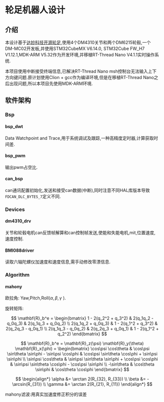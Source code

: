 # 轮足机器人设计

## 介绍

本设计基于[达妙科技开源轮足](https://gitee.com/kit-miao/wheel-legged),使用4个DM4310关节和两个DM6215轮毂,一个DM-MC02开发板,并使用STM32CubeMX V6.14.0, STM32Cube FW_H7 V1.12.1,MDK-ARM V5.32作为开发环境,并移植RT-Thread Nano V4.1.1实时操作系统.

本项目使用中断接受终端信息,已解决RT-Thread Nano msh控制台无法输入上下方向键问题.原计划使用Clion + gcc作为编译环境,但是在移植RT-Thread Nano之后出现问题,所以本项目先使用MDK-ARM环境.

## 软件架构

### Bsp

#### bsp_dwt

Data Watchpoint and Trace,用于系统调试及跟踪,一种高精度定时器,计算获取时间差.

#### bsp_pwm

输出pwm占空比.

#### can_bsp

can通讯配置初始化,发送和接受can数据(中断),同时注意不同HAL库版本导致`FDCAN_DLC_BYTES_7`定义不同.

### Devices

#### dm4310_drv

关节和轮毂电机can反馈帧解算和can控制帧发送,使能和失能电机,mit,位置速度,速度控制.

#### BMI088driver

读取六轴陀螺仪加速度和速度信息,需手动修改零漂信息.

### Algorithm

#### mahony

欧拉角: Yaw,Pitch,Roll($\alpha, \beta, \gamma$ ).

旋转矩阵:

$$
\mathbf{R}_b^e = 
\begin{bmatrix}
1 - 2(q_2^2 + q_3^2) & 2(q_1q_2 - q_0q_3)     & 2(q_1q_3 + q_0q_2) \\
2(q_1q_2 + q_0q_3)   & 1 - 2(q_1^2 + q_3^2)   & 2(q_2q_3 - q_0q_1) \\
2(q_1q_3 - q_0q_2)   & 2(q_2q_3 + q_0q_1)     & 1 - 2(q_1^2 + q_2^2)
\end{bmatrix}
$$

$$
\mathbf{R}_b^e = \mathbf{R}_z(\psi) \mathbf{R}_y(\theta) \mathbf{R}_x(\phi) =
\begin{bmatrix}
\cos\psi \cos\theta & \cos\psi \sin\theta \sin\phi - \sin\psi \cos\phi & \cos\psi \sin\theta \cos\phi + \sin\psi \sin\phi \\
\sin\psi \cos\theta & \sin\psi \sin\theta \sin\phi + \cos\psi \cos\phi & \sin\psi \sin\theta \cos\phi - \cos\psi \sin\phi \\
-\sin\theta         & \cos\theta \sin\phi                              & \cos\theta \cos\phi
\end{bmatrix}
$$

$$
\begin{align*}
\alpha &= \arctan 2(R_{32}, R_{33}) \\
\beta &= -\arcsin(R_{31}) \\
\gamma &= \arctan 2(R_{21}, R_{11})
\end{align*}
$$

mahony滤波:用真实加速度修正积分的误差

